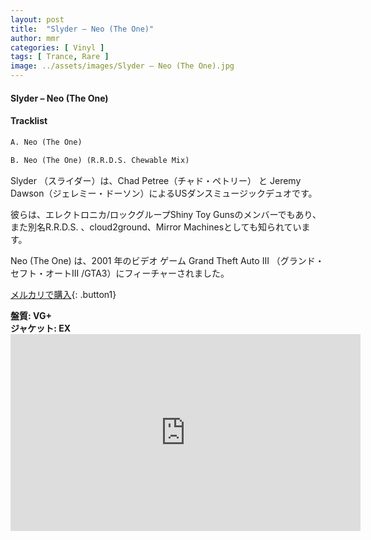 ```yaml
---
layout: post
title:  "Slyder – Neo (The One)"
author: mmr
categories: [ Vinyl ]
tags: [ Trance, Rare ]
image: ../assets/images/Slyder – Neo (The One).jpg
---
```


#### Slyder – Neo (The One)

#### Tracklist
```md
A. Neo (The One)

B. Neo (The One) (R.R.D.S. Chewable Mix)
```

Slyder （スライダー）は、Chad Petree（チャド・ペトリー） と Jeremy Dawson（ジェレミー・ドーソン）によるUSダンスミュージックデュオです。

彼らは、エレクトロニカ/ロックグループShiny Toy Gunsのメンバーでもあり、また別名R.R.D.S. 、cloud2ground、Mirror Machinesとしても知られています。

Neo (The One)  は、2001 年のビデオ ゲーム Grand Theft Auto III （グランド・セフト・オートIII /GTA3）にフィーチャーされました。


[メルカリで購入](https://jp.mercari.com/item/m76177887094?afid=6142608987){: .button1}

<div class="mt-4 mb-4 d-flex align-items-center">
<strong class="mr-1">盤質: VG+</strong>
</div>
<div class="mt-4 mb-4 d-flex align-items-center">
<strong class="mr-1">ジャケット: EX</strong>
</div>

<iframe width="560" height="315" src="https://www.youtube.com/embed/38r_E0-k_l0?si=th34kOGkvWv25Bim" title="YouTube video player" frameborder="0" allow="accelerometer; autoplay; clipboard-write; encrypted-media; gyroscope; picture-in-picture; web-share" referrerpolicy="strict-origin-when-cross-origin" allowfullscreen></iframe>
